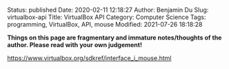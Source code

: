Status: published
Date: 2020-02-11 12:18:27
Author: Benjamin Du
Slug: virtualbox-api
Title: VirtualBox API
Category: Computer Science
Tags: programming, VirtualBox, API, mouse
Modified: 2021-07-26 18:18:28

**Things on this page are fragmentary and immature notes/thoughts of the author. Please read with your own judgement!**


https://www.virtualbox.org/sdkref/interface_i_mouse.html
